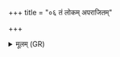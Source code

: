 +++
title = "०६ तं लोकम् अपराजितम्"

+++
<details><summary>मूलम् (GR)</summary>

तं लोकम् अपराजितं  
सर्वे देवा अनु प्राविशन् ।  
प्रजापतिर् यम् आभरच्  
छरीरं बहुधा हितम् ॥
</details>